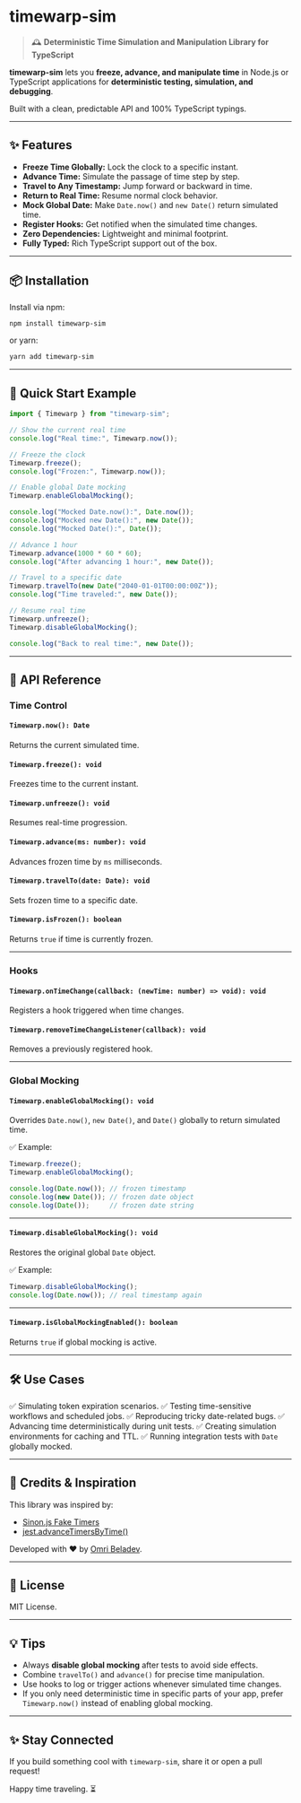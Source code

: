 # timewarp-sim

> 🕰️ **Deterministic Time Simulation and Manipulation Library for TypeScript**

**timewarp-sim** lets you **freeze, advance, and manipulate time** in Node.js or TypeScript applications for **deterministic testing, simulation, and debugging**.

Built with a clean, predictable API and 100% TypeScript typings.

---

## ✨ Features

* **Freeze Time Globally:** Lock the clock to a specific instant.
* **Advance Time:** Simulate the passage of time step by step.
* **Travel to Any Timestamp:** Jump forward or backward in time.
* **Return to Real Time:** Resume normal clock behavior.
* **Mock Global Date:** Make `Date.now()` and `new Date()` return simulated time.
* **Register Hooks:** Get notified when the simulated time changes.
* **Zero Dependencies:** Lightweight and minimal footprint.
* **Fully Typed:** Rich TypeScript support out of the box.

---

## 📦 Installation

Install via npm:

```bash
npm install timewarp-sim
```

or yarn:

```bash
yarn add timewarp-sim
```

---

## 🚀 Quick Start Example

```typescript
import { Timewarp } from "timewarp-sim";

// Show the current real time
console.log("Real time:", Timewarp.now());

// Freeze the clock
Timewarp.freeze();
console.log("Frozen:", Timewarp.now());

// Enable global Date mocking
Timewarp.enableGlobalMocking();

console.log("Mocked Date.now():", Date.now());
console.log("Mocked new Date():", new Date());
console.log("Mocked Date():", Date());

// Advance 1 hour
Timewarp.advance(1000 * 60 * 60);
console.log("After advancing 1 hour:", new Date());

// Travel to a specific date
Timewarp.travelTo(new Date("2040-01-01T00:00:00Z"));
console.log("Time traveled:", new Date());

// Resume real time
Timewarp.unfreeze();
Timewarp.disableGlobalMocking();

console.log("Back to real time:", new Date());
```

---

## 🧩 API Reference

### Time Control

#### `Timewarp.now(): Date`

Returns the current simulated time.

#### `Timewarp.freeze(): void`

Freezes time to the current instant.

#### `Timewarp.unfreeze(): void`

Resumes real-time progression.

#### `Timewarp.advance(ms: number): void`

Advances frozen time by `ms` milliseconds.

#### `Timewarp.travelTo(date: Date): void`

Sets frozen time to a specific date.

#### `Timewarp.isFrozen(): boolean`

Returns `true` if time is currently frozen.

---

### Hooks

#### `Timewarp.onTimeChange(callback: (newTime: number) => void): void`

Registers a hook triggered when time changes.

#### `Timewarp.removeTimeChangeListener(callback): void`

Removes a previously registered hook.

---

### Global Mocking

#### `Timewarp.enableGlobalMocking(): void`

Overrides `Date.now()`, `new Date()`, and `Date()` globally to return simulated time.

✅ Example:

```typescript
Timewarp.freeze();
Timewarp.enableGlobalMocking();

console.log(Date.now()); // frozen timestamp
console.log(new Date()); // frozen date object
console.log(Date());     // frozen date string
```

---

#### `Timewarp.disableGlobalMocking(): void`

Restores the original global `Date` object.

✅ Example:

```typescript
Timewarp.disableGlobalMocking();
console.log(Date.now()); // real timestamp again
```

---

#### `Timewarp.isGlobalMockingEnabled(): boolean`

Returns `true` if global mocking is active.

---

## 🛠️ Use Cases

✅ Simulating token expiration scenarios.
✅ Testing time-sensitive workflows and scheduled jobs.
✅ Reproducing tricky date-related bugs.
✅ Advancing time deterministically during unit tests.
✅ Creating simulation environments for caching and TTL.
✅ Running integration tests with `Date` globally mocked.

---

## 🙏 Credits & Inspiration

This library was inspired by:

* [Sinon.js Fake Timers](https://sinonjs.org/releases/latest/fake-timers/)
* [jest.advanceTimersByTime()](https://jestjs.io/docs/timer-mocks)

Developed with ❤️ by [Omri Beladev](https://github.com/beladevo).

---

## 📝 License

MIT License.

---

## 💡 Tips

* Always **disable global mocking** after tests to avoid side effects.
* Combine `travelTo()` and `advance()` for precise time manipulation.
* Use hooks to log or trigger actions whenever simulated time changes.
* If you only need deterministic time in specific parts of your app, prefer `Timewarp.now()` instead of enabling global mocking.

---

## ✨ Stay Connected

If you build something cool with `timewarp-sim`, share it or open a pull request!

Happy time traveling. ⏳
